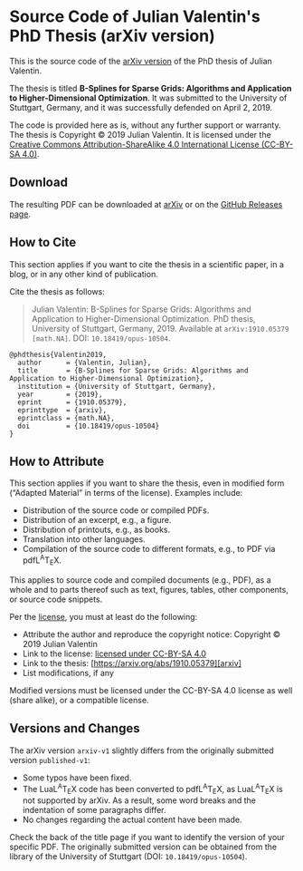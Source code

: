 Source Code of Julian Valentin's PhD Thesis (arXiv version)
===========================================================

This is the source code of the [arXiv version][arxiv] of the PhD thesis of Julian Valentin.

The thesis is titled **B-Splines for Sparse Grids: Algorithms and Application to Higher-Dimensional Optimization**. It was submitted to the University of Stuttgart, Germany, and it was successfully defended on April 2, 2019.

The code is provided here as is, without any further support or warranty. The thesis is Copyright © 2019 Julian Valentin. It is licensed under the [Creative Commons Attribution-ShareAlike 4.0 International License (CC-BY-SA 4.0)][license].

Download
--------

The resulting PDF can be downloaded at [arXiv][arxiv] or on the [GitHub Releases page](https://github.com/valentjn/thesis-arxiv/releases).

How to Cite
-----------

This section applies if you want to cite the thesis in a scientific paper, in a blog, or in any other kind of publication.

Cite the thesis as follows:

> Julian Valentin: B-Splines for Sparse Grids: Algorithms and Application to Higher-Dimensional Optimization. PhD thesis, University of Stuttgart, Germany, 2019. Available at `arXiv:1910.05379 [math.NA]`. DOI: `10.18419/opus-10504`.

```biblatex
@phdthesis{Valentin2019,
  author      = {Valentin, Julian},
  title       = {B-Splines for Sparse Grids: Algorithms and Application to Higher-Dimensional Optimization},
  institution = {University of Stuttgart, Germany},
  year        = {2019},
  eprint      = {1910.05379},
  eprinttype  = {arxiv},
  eprintclass = {math.NA},
  doi         = {10.18419/opus-10504}
}
```

How to Attribute
----------------

This section applies if you want to share the thesis, even in modified form (“Adapted Material” in terms of the license). Examples include:

* Distribution of the source code or compiled PDFs.
* Distribution of an excerpt, e.g., a figure.
* Distribution of printouts, e.g., as books.
* Translation into other languages.
* Compilation of the source code to different formats, e.g., to PDF via pdfL<sup>A</sup>T<sub>E</sub>X.

This applies to source code and compiled documents (e.g., PDF), as a whole and to parts thereof such as text, figures, tables, other components, or source code snippets.

Per the [license][license], you must at least do the following:

* Attribute the author and reproduce the copyright notice: Copyright © 2019 Julian Valentin
* Link to the license: [licensed under CC-BY-SA 4.0][license]
* Link to the thesis: [https://arxiv.org/abs/1910.05379][arxiv]
* List modifications, if any

Modified versions must be licensed under the CC-BY-SA 4.0 license as well (share alike), or a compatible license.

Versions and Changes
--------------------

The arXiv version `arxiv-v1` slightly differs from the originally submitted version `published-v1`:

* Some typos have been fixed.
* The LuaL<sup>A</sup>T<sub>E</sub>X code has been converted to pdfL<sup>A</sup>T<sub>E</sub>X, as LuaL<sup>A</sup>T<sub>E</sub>X is not supported by arXiv. As a result, some word breaks and the indentation of some paragraphs differ.
* No changes regarding the actual content have been made.

Check the back of the title page if you want to identify the version of your specific PDF. The originally submitted version can be obtained from the library of the University of Stuttgart (DOI: `10.18419/opus-10504`).

[arxiv]: https://arxiv.org/abs/1910.05379
[license]: https://creativecommons.org/licenses/by-sa/4.0/
